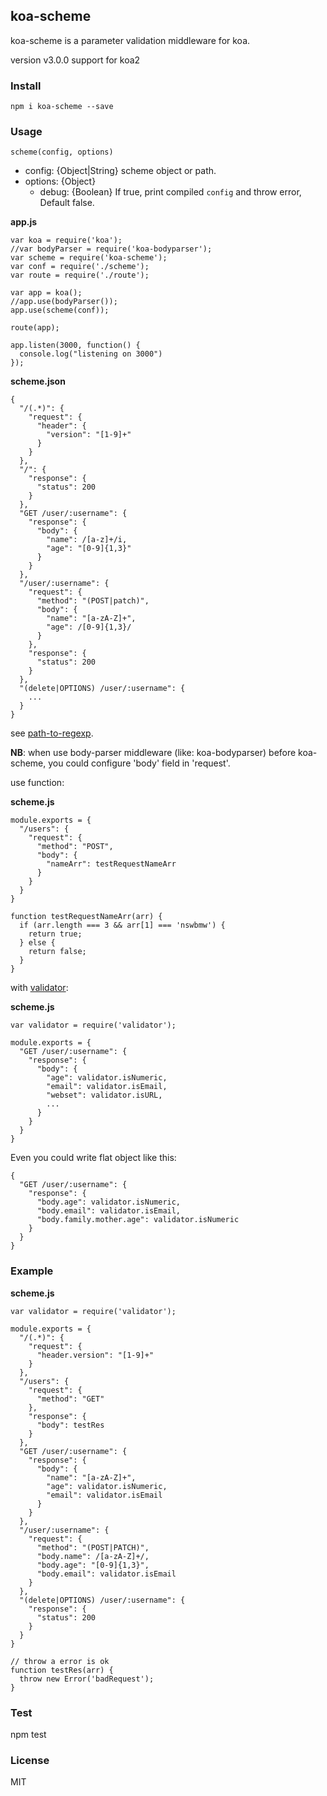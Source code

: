 ## koa-scheme

koa-scheme is a parameter validation middleware for koa.

version v3.0.0 support for koa2

### Install

    npm i koa-scheme --save
    
### Usage

    scheme(config, options)

- config: {Object|String} scheme object or path.
- options: {Object}
  - debug: {Boolean} If true, print compiled `config` and throw error, Default false.

**app.js**

```
var koa = require('koa');
//var bodyParser = require('koa-bodyparser');
var scheme = require('koa-scheme');
var conf = require('./scheme');
var route = require('./route');

var app = koa();
//app.use(bodyParser());
app.use(scheme(conf));

route(app);

app.listen(3000, function() {
  console.log("listening on 3000")
});
```

**scheme.json**

```
{
  "/(.*)": {
    "request": {
      "header": {
        "version": "[1-9]+"        
      }
    }
  },
  "/": {
    "response": {
      "status": 200
    }
  },
  "GET /user/:username": {
    "response": {
      "body": {
        "name": /[a-z]+/i,
        "age": "[0-9]{1,3}"
      }
    }
  },
  "/user/:username": {
    "request": {
      "method": "(POST|patch)",
      "body": {
        "name": "[a-zA-Z]+",
        "age": /[0-9]{1,3}/
      }
    },
    "response": {
      "status": 200
    }
  },
  "(delete|OPTIONS) /user/:username": {
    ...
  }
}
```

see [path-to-regexp](https://github.com/pillarjs/path-to-regexp).

**NB**: when use body-parser middleware (like: koa-bodyparser) before koa-scheme, you could configure 'body' field in 'request'.

use function:

**scheme.js**

```
module.exports = {
  "/users": {
    "request": {
      "method": "POST",
      "body": {
        "nameArr": testRequestNameArr
      }
    }
  }
}

function testRequestNameArr(arr) {
  if (arr.length === 3 && arr[1] === 'nswbmw') {
    return true;
  } else {
    return false;
  }
}
```

with [validator](https://github.com/chriso/validator.js):

**scheme.js**

```
var validator = require('validator');

module.exports = {
  "GET /user/:username": {
    "response": {
      "body": {
        "age": validator.isNumeric,
        "email": validator.isEmail,
        "webset": validator.isURL,
        ...
      }
    }
  }
}
```

Even you could write flat object like this:

```
{
  "GET /user/:username": {
    "response": {
      "body.age": validator.isNumeric,
      "body.email": validator.isEmail,
      "body.family.mother.age": validator.isNumeric
    }
  }
}
```

### Example

**scheme.js**

```
var validator = require('validator');

module.exports = {
  "/(.*)": {
    "request": {
      "header.version": "[1-9]+"
    }
  },
  "/users": {
    "request": {
      "method": "GET"
    },
    "response": {
      "body": testRes
    }
  },
  "GET /user/:username": {
    "response": {
      "body": {
        "name": "[a-zA-Z]+",
        "age": validator.isNumeric,
        "email": validator.isEmail
      }
    }
  },
  "/user/:username": {
    "request": {
      "method": "(POST|PATCH)",
      "body.name": /[a-zA-Z]+/,
      "body.age": "[0-9]{1,3}",
      "body.email": validator.isEmail
    }
  },
  "(delete|OPTIONS) /user/:username": {
    "response": {
      "status": 200
    }
  }
}

// throw a error is ok
function testRes(arr) {
  throw new Error('badRequest');
}
```

### Test

   npm test

### License

MIT